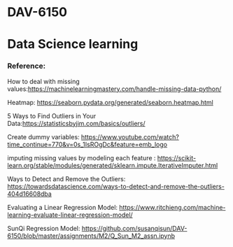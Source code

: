 # DAV-6150
# Data Science learning 
### Reference:

    
How to deal with missing values:https://machinelearningmastery.com/handle-missing-data-python/

Heatmap: https://seaborn.pydata.org/generated/seaborn.heatmap.html

5 Ways to Find Outliers in Your Data:https://statisticsbyjim.com/basics/outliers/

Create dummy variables: https://www.youtube.com/watch?time_continue=770&v=0s_1IsROgDc&feature=emb_logo

imputing missing values by modeling each feature : https://scikit-learn.org/stable/modules/generated/sklearn.impute.IterativeImputer.html

Ways to Detect and Remove the Outliers: https://towardsdatascience.com/ways-to-detect-and-remove-the-outliers-404d16608dba

Evaluating a Linear Regression Model: https://www.ritchieng.com/machine-learning-evaluate-linear-regression-model/

SunQi Regression Model: https://github.com/susanqisun/DAV-6150/blob/master/assignments/M2/Q_Sun_M2_assn.ipynb
